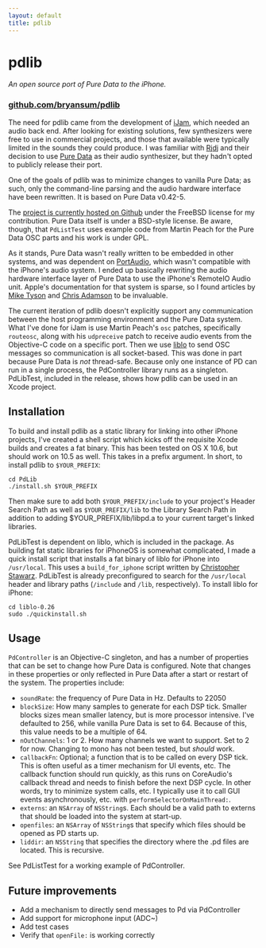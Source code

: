 ```yaml
---
layout: default
title: pdlib
---
```


# pdlib

*An open source port of Pure Data to the iPhone.*

### [github.com/bryansum/pdlib](http://github.com/bryansum/pdlib)

The need for pdlib came from the development of [iJam](/project/ijam.html), which needed an audio back end. After looking for existing solutions, few synthesizers were free to use in commercial projects, and those that available were typically limited in the sounds they could produce. I was familiar with [Rjdj](http://rjdj.me) and their decision to use [Pure Data](http://crca.ucsd.edu/~msp/software.html) as their audio synthesizer, but they hadn't opted to publicly release their port.

One of the goals of pdlib was to minimize changes to vanilla Pure Data; as such, only the command-line parsing and the audio hardware interface have been rewritten. It is based on Pure Data v0.42-5.

The <a href="http://github.com/bryansum/pdlib">project is currently hosted on Github</a> under
the FreeBSD license for my contribution. Pure Data itself is under a BSD-style license.
Be aware, though, that `PdListTest` uses example code from Martin Peach for the Pure Data OSC
parts and his work is under GPL.

<p>As it stands, Pure Data wasn't really written to be embedded in other systems,
and was dependent on <a href="http://www.portaudio.com/">PortAudio</a>, which wasn't
compatible with the iPhone's audio system. I ended up basically rewriting the audio
hardware interface layer of Pure Data to use the iPhone's RemoteIO Audio unit.
Apple's documentation for that system is sparse, so I found articles by
<a href="http://atastypixel.com/blog/2008/11/04/using-remoteio-audio-unit/">Mike Tyson</a>
and <a href="http://www.subfurther.com/blog/?p=507">Chris Adamson</a> to be invaluable.</p>

<p>The current iteration of pdlib doesn't explicitly support any communication between
the host programming environment and the Pure Data system. What I've done for
iJam is use Martin Peach's <code>osc</code> patches, specifically <code>routeosc</code>, along with his
<code>udpreceive</code> patch to receive audio events from the Objective-C code on a specific port.
Then we use <a href="http://liblo.sourceforge.net/">liblo</a> to send OSC messages so
communication is all socket-based. This was done in part because Pure Data is
<em>not</em> thread-safe. Because only one instance of PD can run in a single process,
the PdController library runs as a singleton. PdLibTest, included
in the release, shows how pdlib can be used in an Xcode project.</p>

<h2>Installation</h2>

<p>To build and install pdlib as a static library for linking into other iPhone
projects, I've created a shell script which kicks off the requisite Xcode builds
and creates a fat binary. This has been tested on OS X 10.6, but should work on 10.5
as well. This takes in a prefix argument. In short, to install
pdlib to <code>$YOUR_PREFIX</code>:</p>

<pre><code>cd PdLib
./install.sh $YOUR_PREFIX
</code></pre>

<p>Then make sure to add both <code>$YOUR_PREFIX/include</code> to your project's Header Search
Path as well as <code>$YOUR_PREFIX/lib</code> to the Library Search Path in addition to adding
$YOUR_PREFIX/lib/libpd.a to your current target's linked libraries.</p>

<p>PdLibTest is dependent on liblo, which is included in the package. As building
fat static libraries for iPhoneOS is somewhat complicated, I made a quick install
script that installs a fat binary of liblo for iPhone into <code>/usr/local</code>. This uses
a <code>build_for_iphone</code> script written by <a href="http://pseudogreen.org/">Christopher Stawarz</a>.
PdLibTest is already preconfigured to search for the <code>/usr/local</code> header and library paths
(<code>/include</code> and <code>/lib</code>, respectively). To install liblo for iPhone:</p>

<pre><code>cd liblo-0.26
sudo ./quickinstall.sh 
</code></pre>

<h2>Usage</h2>

<p><code>PdController</code> is an Objective-C singleton, and has a number of properties that
can be set to change how Pure Data is configured. Note that changes in these
properties or only reflected in Pure Data after a start or restart of the system.
The properties include:</p>

<ul>
<li><code>soundRate</code>: the frequency of Pure Data in Hz. Defaults to 22050</li>
<li><code>blockSize</code>: How many samples to generate for each DSP tick. Smaller blocks sizes
mean smaller latency, but is more processor intensive. I've defaulted to 256,
while vanilla Pure Data is set to 64. Because of this, this value needs to be
a multiple of 64.</li>
<li><code>nOutChannels</code>: 1 or 2. How many channels we want to support. Set to 2 for now.
Changing to mono has not been tested, but <em>should</em> work.</li>
<li><code>callbackFn</code>: Optional; a function that is to be called on every DSP tick. This is
often useful as a timer mechanism for UI events, etc. The callback function
should run quickly, as this runs on CoreAudio's callback thread and needs to finish
before the next DSP cycle. In other words, try to minimize system calls, etc.
I typically use it to call GUI events asynchronously, etc. with
<code>performSelectorOnMainThread:</code>.</li>
<li><code>externs</code>: an <code>NSArray</code> of <code>NSString</code>s. Each should be a valid path to externs
that should be loaded into the system at start-up.</li>
<li><code>openfiles</code>: an <code>NSArray</code> of <code>NSString</code>s that specify which files should be opened
as PD starts up.</li>
<li><code>liddir</code>: an <code>NSString</code> that specifies the directory where the .pd files are located.
This is recursive.</li>
</ul>


<p>See PdListTest for a working example of PdController.</p>

<h2>Future improvements</h2>

<ul>
<li>Add a mechanism to directly send messages to Pd via PdController</li>
<li>Add support for microphone input (ADC~)</li>
<li>Add test cases</li>
<li>Verify that <code>openFile:</code> is working correctly</li>
</ul>

